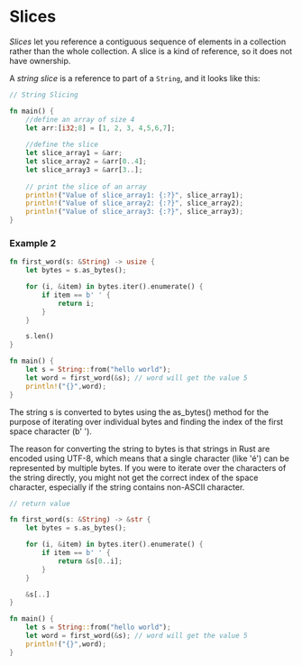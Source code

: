 # Slices

_Slices_ let you reference a contiguous sequence of elements in a collection rather than the whole collection. A slice is a kind of reference, so it does not have ownership.

A _string slice_ is a reference to part of a `String`, and it looks like this:

```rust
// String Slicing

fn main() {
    //define an array of size 4
    let arr:[i32;8] = [1, 2, 3, 4,5,6,7]; 
    
    //define the slice
    let slice_array1 = &arr;
    let slice_array2 = &arr[0..4];
    let slice_array3 = &arr[3..];
    
    // print the slice of an array
    println!("Value of slice_array1: {:?}", slice_array1);
    println!("Value of slice_array2: {:?}", slice_array2);
    println!("Value of slice_array3: {:?}", slice_array3);
}
```

### Example 2

```rust
fn first_word(s: &String) -> usize {
    let bytes = s.as_bytes();

    for (i, &item) in bytes.iter().enumerate() {
        if item == b' ' {
            return i;
        }
    }

    s.len()
}

fn main() {
    let s = String::from("hello world");
    let word = first_word(&s); // word will get the value 5
    println!("{}",word);
}
```

The string s is converted to bytes using the as_bytes() method for the purpose of iterating over individual bytes and finding the index of the first space character (b' ').

The reason for converting the string to bytes is that strings in Rust are encoded using UTF-8, which means that a single character (like 'é') can be represented by multiple bytes. If you were to iterate over the characters of the string directly, you might not get the correct index of the space character, especially if the string contains non-ASCII character.


```rust
// return value

fn first_word(s: &String) -> &str {
    let bytes = s.as_bytes();

    for (i, &item) in bytes.iter().enumerate() {
        if item == b' ' {
            return &s[0..i];
        }
    }

    &s[..]
}

fn main() {
    let s = String::from("hello world");
    let word = first_word(&s); // word will get the value 5
    println!("{}",word);
}
```
